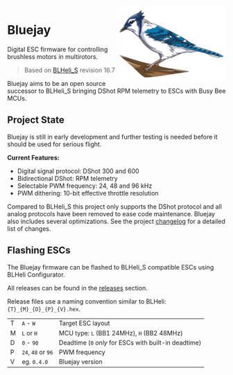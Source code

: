 <img align="right" src="bluejay.svg" alt="Bluejay" width="250">

# Bluejay
Digital ESC firmware for controlling brushless motors in multirotors.

> Based on [BLHeli_S](https://github.com/bitdump/BLHeli) revision 16.7

Bluejay aims to be an open source successor to BLHeli_S bringing DShot RPM telemetry to ESCs with Busy Bee MCUs.

## Project State
Bluejay is still in early development and further testing is needed before it should be used for serious flight.

**Current Features:**

- Digital signal protocol: DShot 300 and 600
- Bidirectional DShot: RPM telemetry
- Selectable PWM frequency: 24, 48 and 96 kHz
- PWM dithering: 10-bit effective throttle resolution

Compared to BLHeli_S this project only supports the DShot protocol and all analog protocols have been removed to ease code maintenance.
Bluejay also includes several optimizations.
See the project [changelog](CHANGELOG.md) for a detailed list of changes.

## Flashing ESCs
The Bluejay firmware can be flashed to BLHeli_S compatible ESCs using BLHeli Configurator.

All releases can be found in the [releases](https://github.com/mathiasvr/Bluejay/releases) section.

Release files use a naming convention similar to BLHeli: `{T}_{M}_{D}_{P}_{V}.hex`.

|   |                    |                                                       |
|---|--------------------|-------------------------------------------------------|
| T | `A` - `W`          | Target ESC layout                                     |
| M | `L` or `H`         | MCU type: `L` (BB1 24MHz), `H` (BB2 48MHz)            |
| D | `0` - `90`         | Deadtime (`0` *only* for ESCs with built-in deadtime) |
| P | `24`, `48` or `96` | PWM frequency                                         |
| V | eg. `0.4.0`        | Bluejay version                                       |
